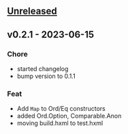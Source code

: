 <a name="unreleased"></a>
## [Unreleased]


<a name="v0.2.1"></a>
## v0.2.1 - 2023-06-15
### Chore
- started changelog
- bump version to 0.1.1

### Feat
- Add `Map` to Ord/Eq constructors
- added Ord.Option, Comparable.Anon
- moving build.hxml to test.hxml


[Unreleased]: github.com/ohmrun/stx_assert/compare/v0.2.1...HEAD
